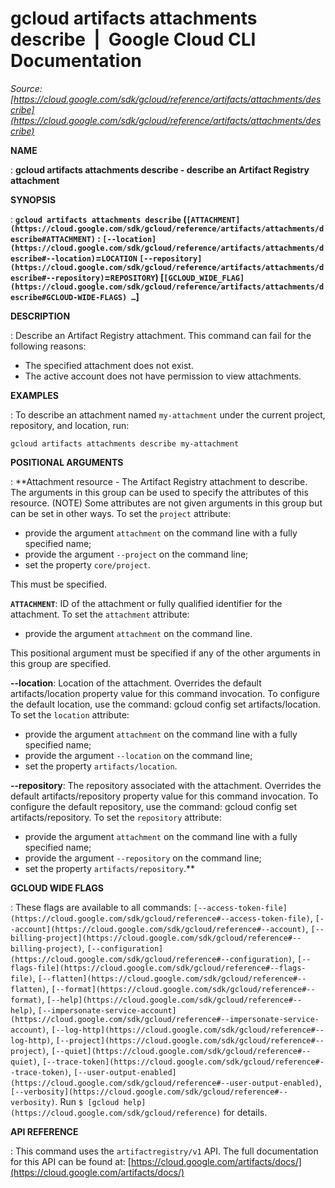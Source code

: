 # gcloud artifacts attachments describe  |  Google Cloud CLI Documentation

*Source: [https://cloud.google.com/sdk/gcloud/reference/artifacts/attachments/describe](https://cloud.google.com/sdk/gcloud/reference/artifacts/attachments/describe)*

**NAME**

: **gcloud artifacts attachments describe - describe an Artifact Registry attachment**

**SYNOPSIS**

: **`gcloud artifacts attachments describe` (`[ATTACHMENT](https://cloud.google.com/sdk/gcloud/reference/artifacts/attachments/describe#ATTACHMENT)` : `[--location](https://cloud.google.com/sdk/gcloud/reference/artifacts/attachments/describe#--location)`=`LOCATION` `[--repository](https://cloud.google.com/sdk/gcloud/reference/artifacts/attachments/describe#--repository)`=`REPOSITORY`) [`[GCLOUD_WIDE_FLAG](https://cloud.google.com/sdk/gcloud/reference/artifacts/attachments/describe#GCLOUD-WIDE-FLAGS) …`]**

**DESCRIPTION**

: Describe an Artifact Registry attachment.
This command can fail for the following reasons:

- The specified attachment does not exist.
- The active account does not have permission to view attachments.

**EXAMPLES**

: To describe an attachment named `my-attachment` under the current
project, repository, and location, run:

```
gcloud artifacts attachments describe my-attachment
```

**POSITIONAL ARGUMENTS**

: **Attachment resource - The Artifact Registry attachment to describe. The
arguments in this group can be used to specify the attributes of this resource.
(NOTE) Some attributes are not given arguments in this group but can be set in
other ways.
To set the `project` attribute:

- provide the argument `attachment` on the command line with a fully
specified name;
- provide the argument `--project` on the command line;
- set the property `core/project`.

This must be specified.

**`ATTACHMENT`**:
ID of the attachment or fully qualified identifier for the attachment.
To set the `attachment` attribute:

- provide the argument `attachment` on the command line.

This positional argument must be specified if any of the other arguments in this
group are specified.

**--location**:
Location of the attachment. Overrides the default artifacts/location property
value for this command invocation. To configure the default location, use the
command: gcloud config set artifacts/location.
To set the `location` attribute:

- provide the argument `attachment` on the command line with a fully
specified name;
- provide the argument `--location` on the command line;
- set the property `artifacts/location`.

**--repository**:
The repository associated with the attachment. Overrides the default
artifacts/repository property value for this command invocation. To configure
the default repository, use the command: gcloud config set artifacts/repository.
To set the `repository` attribute:

- provide the argument `attachment` on the command line with a fully
specified name;
- provide the argument `--repository` on the command line;
- set the property `artifacts/repository`.**

**GCLOUD WIDE FLAGS**

: These flags are available to all commands: `[--access-token-file](https://cloud.google.com/sdk/gcloud/reference#--access-token-file)`,
`[--account](https://cloud.google.com/sdk/gcloud/reference#--account)`, `[--billing-project](https://cloud.google.com/sdk/gcloud/reference#--billing-project)`,
`[--configuration](https://cloud.google.com/sdk/gcloud/reference#--configuration)`,
`[--flags-file](https://cloud.google.com/sdk/gcloud/reference#--flags-file)`,
`[--flatten](https://cloud.google.com/sdk/gcloud/reference#--flatten)`, `[--format](https://cloud.google.com/sdk/gcloud/reference#--format)`, `[--help](https://cloud.google.com/sdk/gcloud/reference#--help)`, `[--impersonate-service-account](https://cloud.google.com/sdk/gcloud/reference#--impersonate-service-account)`,
`[--log-http](https://cloud.google.com/sdk/gcloud/reference#--log-http)`,
`[--project](https://cloud.google.com/sdk/gcloud/reference#--project)`, `[--quiet](https://cloud.google.com/sdk/gcloud/reference#--quiet)`, `[--trace-token](https://cloud.google.com/sdk/gcloud/reference#--trace-token)`, `[--user-output-enabled](https://cloud.google.com/sdk/gcloud/reference#--user-output-enabled)`,
`[--verbosity](https://cloud.google.com/sdk/gcloud/reference#--verbosity)`.
Run `$ [gcloud help](https://cloud.google.com/sdk/gcloud/reference)` for details.

**API REFERENCE**

: This command uses the `artifactregistry/v1` API. The full
documentation for this API can be found at: [https://cloud.google.com/artifacts/docs/](https://cloud.google.com/artifacts/docs/)